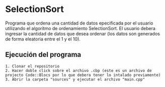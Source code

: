 # SelectionSort
Programa que ordena una cantidad de datos epecificada por el usuario utilizando
el algoritmo de ordenamiento SelectionSort.
El usuario debera ingresar la cantidad de datos que desea ordenar (los datos son generados de forma eleatoria entre el 1 y el 10).

## Ejecución del programa
	1. Clonar el repositorio
	2. Hacer doble click sobre el archivo .cbp (este es un archivo de projecto Code::Blocs por lo que debera tener lo intalado previamente)
	3. Abrir la carpeta "sources" y ejecutar el archivo "main.cpp"